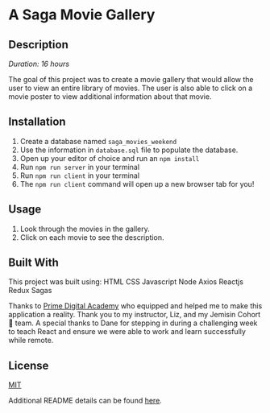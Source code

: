 # A Saga Movie Gallery

## Description

_Duration: 16 hours_

The goal of this project was to create a movie gallery that would allow the user to view an entire library of movies. The user is also able to click on a movie poster to view additional information about that movie.

## Installation

1. Create a database named `saga_movies_weekend`
2. Use the information in `database.sql` file to populate the database.
3. Open up your editor of choice and run an `npm install`
4. Run `npm run server` in your terminal
5. Run `npm run client` in your terminal
6. The `npm run client` command will open up a new browser tab for you!

## Usage

1. Look through the movies in the gallery.
2. Click on each movie to see the description.



## Built With

This project was built using:
HTML
CSS
Javascript
Node
Axios
Reactjs
Redux
Sagas

Thanks to [Prime Digital Academy](www.primeacademy.io) who equipped and helped me to make this application a reality. Thank you to my instructor, Liz, and my Jemisin Cohort 🌊 team. A special thanks to Dane for stepping in during a challenging week to teach React and ensure we were able to work and learn successfully while remote.

## License
[MIT](https://choosealicense.com/licenses/mit/)

Additional README details can be found [here](https://github.com/PrimeAcademy/readme-template/blob/master/README.md).